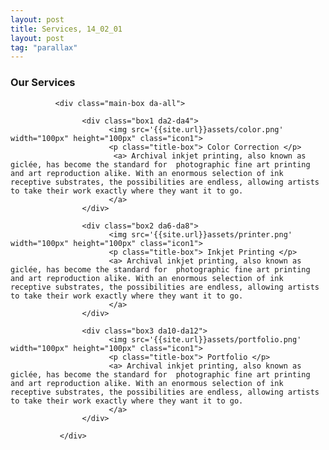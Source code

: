 ```yaml
---
layout: post
title: Services, 14_02_01
layout: post
tag: "parallax"
---
```


 <h3 class="service-title da-all"> Our Services </h3> 

              <div class="main-box da-all"> 
                
                    <div class="box1 da2-da4"> 
                          <img src='{{site.url}}assets/color.png' width="100px" height="100px" class="icon1">
                          <p class="title-box"> Color Correction </p>
                           <a> Archival inkjet printing, also known as giclée, has become the standard for  photographic fine art printing and art reproduction alike. With an enormous selection of ink receptive substrates, the possibilities are endless, allowing artists to take their work exactly where they want it to go.
                          </a>
                    </div>  

                    <div class="box2 da6-da8"> 
                          <img src='{{site.url}}assets/printer.png' width="100px" height="100px" class="icon1">
                          <p class="title-box"> Inkjet Printing </p>
                          <a> Archival inkjet printing, also known as giclée, has become the standard for  photographic fine art printing and art reproduction alike. With an enormous selection of ink receptive substrates, the possibilities are endless, allowing artists to take their work exactly where they want it to go.
                          </a>
                    </div>

                    <div class="box3 da10-da12"> 
                          <img src='{{site.url}}assets/portfolio.png' width="100px" height="100px" class="icon1">
                          <p class="title-box"> Portfolio </p>
                          <a> Archival inkjet printing, also known as giclée, has become the standard for  photographic fine art printing and art reproduction alike. With an enormous selection of ink receptive substrates, the possibilities are endless, allowing artists to take their work exactly where they want it to go.
                          </a>
                    </div> 
                 
               </div>         